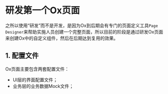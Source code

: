 # 研发第一个Ox页面

之所以使用“研发”而不是开发，是因为Ox到后期会有专门的页面定义工具`Page Designer`来帮助实施人员创建一个完整页面，所以目前的阶段是通过研发Ox页面来创建Ox中的自定义组件，然后在后期达到复用的效果。

## 1. 配置文件

Ox页面主要包含两套配置文件：

* UI层的界面配置文件；
* 业务层的业务数据Mock文件；





